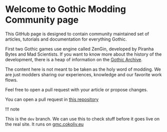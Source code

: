 # Welcome to Gothic Modding Community page

This GitHub page is designed to contain community maintained set of articles, tutorials and documentation for everything Gothic.

First two Gothic games use engine called ZenGin, developed by Piranha Bytes and Mad Scientists. If you want to know more about the history of the development, there is a heap of information on the [Gothic Archive](https://gothicarchive.org/).

The content here is not meant to be taken as the holy word of modding. We are just modders sharing our experiences, knowledge and our favorite work flows.

Feel free to open a pull request with your article or propose changes.

You can open a pull request in [this repository](https://github.com/auronen/gmc/)

!!! note

This is the `dev` branch. We can use this to check stuff before it goes live on the real site. It runs on [gmc.cokoliv.eu](https://gmc.cokoliv.eu)
